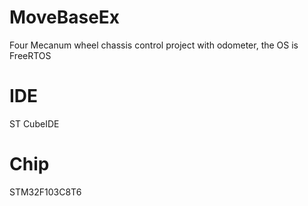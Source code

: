 # MoveBaseEx
Four Mecanum wheel chassis control project with odometer, the OS is FreeRTOS
# IDE
ST CubeIDE
# Chip
STM32F103C8T6
